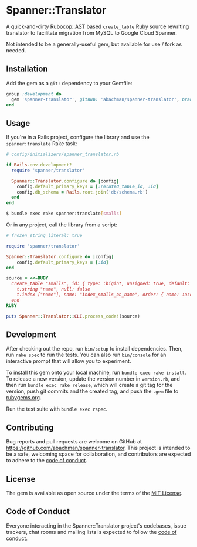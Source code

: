 # Spanner::Translator

A quick-and-dirty [Rubocop::AST](https://github.com/rubocop/rubocop-ast) based `create_table` Ruby source rewriting translator to facilitate migration from MySQL to Google Cloud Spanner.

Not intended to be a generally-useful gem, but available for use / fork as needed.

## Installation

Add the gem as a `git:` dependency to your Gemfile:

```ruby
group :development do
  gem 'spanner-translator', github: 'abachman/spanner-translator', branch: 'main', require: false
end
```

## Usage

If you're in a Rails project, configure the library and use the `spanner:translate` Rake task:


```ruby
# config/initializers/spanner_translator.rb

if Rails.env.development?
  require 'spanner/translator'

  Spanner::Translator.configure do |config|
    config.default_primary_keys = [:related_table_id, :id]
    config.db_schema = Rails.root.join('db/schema.rb')
  end
end
```

```sh
$ bundle exec rake spanner:translate[smalls]
```

Or in any project, call the library from a script:

```ruby
# frozen_string_literal: true

require 'spanner/translator'

Spanner::Translator.configure do |config|
    config.default_primary_keys = [:id]
end

source = <<~RUBY
  create_table "smalls", id: { type: :bigint, unsigned: true, default: nil } do |t|
    t.string "name", null: false
    t.index ["name"], name: "index_smalls_on_name", order: { name: :asc }
  end
RUBY

puts Spanner::Translator::CLI.process_code!(source)
```

## Development

After checking out the repo, run `bin/setup` to install dependencies. Then, run `rake spec` to run the tests. You can also run `bin/console` for an interactive prompt that will allow you to experiment.

To install this gem onto your local machine, run `bundle exec rake install`. To release a new version, update the version number in `version.rb`, and then run `bundle exec rake release`, which will create a git tag for the version, push git commits and the created tag, and push the `.gem` file to [rubygems.org](https://rubygems.org).

Run the test suite with `bundle exec rspec`.

## Contributing

Bug reports and pull requests are welcome on GitHub at https://github.com/abachman/spanner-translator. This project is intended to be a safe, welcoming space for collaboration, and contributors are expected to adhere to the [code of conduct](https://github.com/abachman/spanner-translator/blob/main/CODE_OF_CONDUCT.md).

## License

The gem is available as open source under the terms of the [MIT License](https://opensource.org/licenses/MIT).

## Code of Conduct

Everyone interacting in the Spanner::Translator project's codebases, issue trackers, chat rooms and mailing lists is expected to follow the [code of conduct](https://github.com/abachman/spanner-translator/blob/main/CODE_OF_CONDUCT.md).
